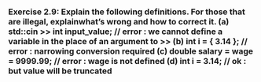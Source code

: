 ### Exercise 2.9: Explain the following definitions. For those that are illegal, explainwhat’s wrong and how to correct it.    (a) std::cin >> int input_value;        // error : we cannot define a variable in the place of an argument to >>    (b) int i = { 3.14 };                   // error : narrowing conversion required    (c) double salary = wage = 9999.99;     // error : wage is not defined    (d) int i = 3.14;                       // ok : but value will be truncated    